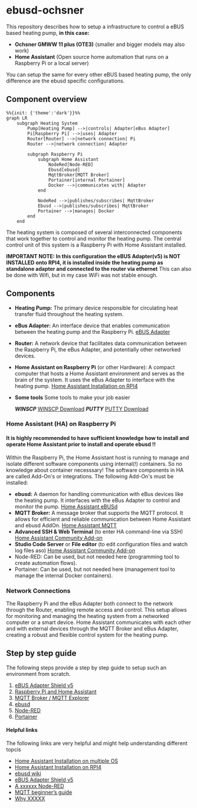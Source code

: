 # ebusd-ochsner

This repository describes how to setup a infrastructure to control a eBUS based heating pump, **in this case:**
 - **Ochsner GMWW 11 plus (OTE3)** (smaller and bigger models may also work)
 - **Home Assistant** (Open source home automation that runs on a Raspberry Pi or a local server)

You can setup the same for every other eBUS based heating pump, the only difference are the ebusd specific configurations.

## Component overview

```mermaid
%%{init: {'theme':'dark'}}%%
graph LR  
    subgraph Heating System  
        Pump[Heating Pump] -->|controls| Adapter[eBus Adapter]  
        Pi[Raspberry Pi] -->|uses| Adapter  
        Router[Router] -->|network connection| Pi  
        Router -->|network connection| Adapter  
        
        subgraph Raspberry Pi  
            subgraph Home Assistant  
                NodeRed[Node-RED]  
                Ebusd[ebusd]  
                MqttBroker[MQTT Broker]  
                Portainer[internal Portainer]
                Docker -->|communicates with| Adapter 
            end  
  
            NodeRed -->|publishes/subscribes| MqttBroker  
            Ebusd -->|publishes/subscribes| MqttBroker  
            Portainer -->|manages| Docker  
        end  
    end  

```

The heating system is composed of several interconnected components that work together to control and monitor the heating pump. 
The central control unit of this system is a Raspberry Pi with Home Assistant installed.
 
**IMPORTANT NOTE: In this configuration the eBUS Adapter(v5) is NOT INSTALLED onto RPI4, it is installed inside the heating pump as standalone adapter
and connected to the router via ethernet** This can also be done with Wifi, but in my case WiFi was not stable enough.  

## Components

- **Heating Pump:** The primary device responsible for circulating heat transfer fluid throughout the heating system.
- **eBus Adapter:** An interface device that enables communication between the heating pump and the Raspberry Pi.
    [eBUS Adapter](https://adapter.ebusd.eu/)
- **Router:** A network device that facilitates data communication between the Raspberry Pi, the eBus Adapter, and potentially other networked devices.
- **Home Assistant on Raspberry Pi** (or other Hardware): A compact computer that hosts a Home Assistant environment and serves as the brain of the system.
    It uses the eBus Adapter to interface with the heating pump.
    [Home Assistant Installation on RPI4](https://www.home-assistant.io/installation/raspberrypi/)
- **Some tools** Some tools to make your job easier
  
    ***WINSCP*** [WINSCP Download](https://winscp.net/eng/download.php)
    ***PUTTY***  [PUTTY Download](https://putty.org/)

### Home Assistant (HA) on Raspberry Pi

#### It is highly recommended to have sufficient knowledge how to install and operate Home Assistant prior to install and operate ebusd !! 
Within the Raspberry Pi, the Home Assistant host is running to manage and isolate different software components using internal(!) containers. So no knowledge about
container necesssary!
The software components in HA are called Add-On's or integrations.
The following Add-On's must be installed:

- **ebusd:** A daemon for handling communication with eBus devices like the heating pump. It interfaces with the eBus Adapter to control and monitor the pump.
    [Home Assistant eBUSd](https://www.home-assistant.io/integrations/ebusd/)
- **MQTT Broker:** A message broker that supports the MQTT protocol. It allows for efficient and reliable communication between Home Assistant and ebusd AddOn.
    [Home Assistant MQTT](https://www.home-assistant.io/integrations/mqtt)
- **Advanced SSH & Web Terminal** (to enter HA command-line via SSH)
    [Home Assistant Community Add-on](https://github.com/hassio-addons/addon-ssh)
- **Studio Code Server** or **File editor** (to edit configuration files and watch log files aso)
    [Home Assistant Community Add-on](https://github.com/hassio-addons/addon-vscode)
- Node-RED: Can be used, but not needed here (programming tool to create automation flows).
- Portainer: Can be used, but not needed here (management tool to manage the internal Docker containers).

### Network Connections

The Raspberry Pi and the eBus Adapter both connect to the network through the Router, enabling remote access and control. This setup allows for monitoring and managing the heating system from a networked computer or a smart device.
Home Assistant communicates with each other and with external devices through the MQTT Broker and eBus Adapter, creating a robust and flexible control system for the heating pump.

## Step by step guide

The following steps provide a step by step guide to setup such an environment from scratch.

1) [eBUS Adapter Shield v5](./docs/ebus_adapter.md)
2) [Raspberry Pi and Home Assistant](./docs/home_assistant_pi4.md)
4) [MQTT Broker / MQTT Explorer](./docs/mqtt.md)
5) [ebusd](./docs/ebusd.md)
6) [Node-RED](./docs/nodered.md)
3) [Portainer](./docs/portainer.md)


#### Helpful links

The following links are very helpful and might help understanding different topcis

- [Home Assistant Installation on multiple OS](https://www.home-assistant.io/installation/)
- [Home Assistant Installation on RPI4](https://www.home-assistant.io/installation/raspberrypi/)
- [ebusd wiki](https://github.com/john30/ebusd/wiki)
- [eBUS Adapter Shield v5](https://adapter.ebusd.eu/v5/)
- [A xxxxxx Node-RED](https://noderedguide.com/nr-lecture-1/)
- [MQTT beginner’s guide](https://www.u-blox.com/en/blogs/insights/mqtt-beginners-guide#:~:text=MQTT%20is%20a%20publish%2Dand,topics%20handled%20by%20a%20broker.)
- [Why XXXXX](https://www.xxxxxiner.io/why-portainer)

